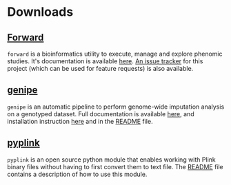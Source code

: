 
# Downloads

## [Forward](https://github.com/legaultmarc/forward)

`forward` is a bioinformatics utility to execute, manage and explore phenomic
studies. It's documentation is available
[here](http://legaultmarc.github.io/forward/).
[An issue tracker](https://github.com/legaultmarc/forward/issues) for this
project (which can be used for feature requests) is also available.


## [genipe](https://github.com/pgxcentre/genipe)

`genipe` is an automatic pipeline to perform genome-wide imputation analysis on
a genotyped dataset. Full documentation is available
[here](http://pgxcentre.github.io/genipe/), and installation
instruction [here](http://pgxcentre.github.io/genipe/installation.html) and in
the [README](https://github.com/pgxcentre/genipe/blob/master/README.mkd) file.

 
## [pyplink](https://github.com/lemieuxl/pyplink)

`pyplink` is an open source python module that enables working with Plink binary
files without having to first convert them to text file. The 
[README](https://github.com/lemieuxl/pyplink/blob/master/README.mkd) file
contains a description of how to use this module.
